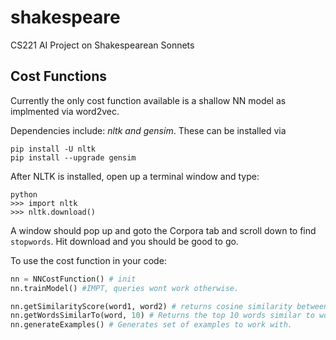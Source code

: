 # shakespeare
CS221 AI Project on Shakespearean Sonnets


## Cost Functions

Currently the only cost function available is a shallow NN model as implmented via word2vec.

Dependencies include: *nltk and gensim*. These can be installed via
```
pip install -U nltk
pip install --upgrade gensim
```

After NLTK is installed, open up a terminal window and type:
```
python
>>> import nltk
>>> nltk.download()
```

A window should pop up and goto the Corpora tab and scroll down to find `stopwords`. Hit download and you should be good to go.

To use the cost function in your code:
```python
nn = NNCostFunction() # init
nn.trainModel() #IMPT, queries wont work otherwise.

nn.getSimilarityScore(word1, word2) # returns cosine similarity between the two words
nn.getWordsSimilarTo(word, 10) # Returns the top 10 words similar to word. 
nn.generateExamples() # Generates set of examples to work with.
```



